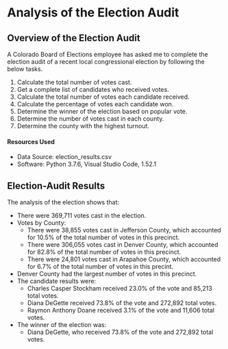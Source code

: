 # Analysis of the Election Audit

## Overview of the Election Audit
A Colorado Board of Elections employee has asked me to complete the election audit of a recent local congressional election by following the below tasks.

1. Calculate the total number of votes cast. 
2. Get a complete list of candidates who received votes.
3. Calculate the total number of votes each candidate received.
4. Calculate the percentage of votes each candidate won.
5. Determine the winner of the election based on popular vote.
6. Determine the number of votes cast in each county.
7. Determine the county with the highest turnout. 

#### Resources Used
- Data Source: election_results.csv
- Software: Python 3.7.6, Visual Studio Code, 1.52.1

## Election-Audit Results
The analysis of the election shows that:
- There were 369,711 votes cast in the election.
- Votes by County:
    - There were 38,855 votes cast in Jefferson County, which accounted for 10.5% of the total number of votes in this precinct.
    - There were 306,055 votes cast in Denver County, which accounted for 82.8% of the total number of votes in this precinct.
    - There were 24,801 votes cast in Arapahoe County, which accounted for 6.7% of the total number of votes in this precint. 
- Denver County had the largest number of votes in this precinct. 
- The candidate results were:
    - Charles Casper Stockham received 23.0% of the vote and 85,213 total votes.
    - Diana DeGette received 73.8% of the vote and 272,892 total votes.
    - Raymon Anthony Doane received 3.1% of the vote and 11,606 total votes.
- The winner of the election was:
    - Diana DeGette, who received 73.8% of the vote and 272,892 total votes.

